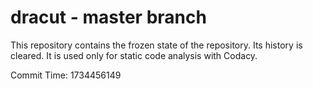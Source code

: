 # dracut - master branch

This repository contains the frozen state of the repository.
Its history is cleared. It is used only for static code
analysis with Codacy.

Commit Time: 1734456149